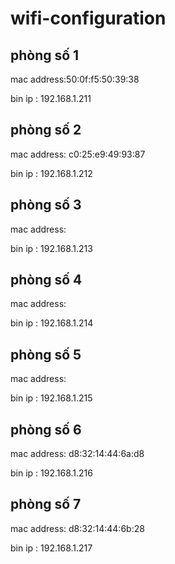 # wifi-configuration


## phòng số 1

mac address:50:0f:f5:50:39:38

bin ip : 192.168.1.211


## phòng số 2

mac address: c0:25:e9:49:93:87	

bin ip : 192.168.1.212


## phòng số 3

mac address:

bin ip : 192.168.1.213


## phòng số 4

mac address:

bin ip : 192.168.1.214



## phòng số 5

mac address: 

bin ip : 192.168.1.215


## phòng số 6

mac address: d8:32:14:44:6a:d8

bin ip : 192.168.1.216


## phòng số 7

mac address: d8:32:14:44:6b:28

bin ip : 192.168.1.217
